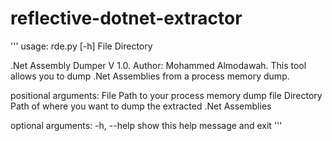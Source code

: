 # reflective-dotnet-extractor
'''
usage: rde.py [-h] File Directory

.Net Assembly Dumper V 1.0. Author: Mohammed Almodawah. This tool allows you to dump .Net Assemblies from a process memory dump.

positional arguments:
  File        Path to your process memory dump file
  Directory   Path of where you want to dump the extracted .Net Assemblies

optional arguments:
  -h, --help  show this help message and exit
'''
